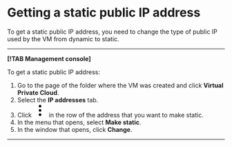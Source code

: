 # Getting a static public IP address

To get a static public IP address, you need to change the type of public IP used by the VM from dynamic to static.

---

**[!TAB Management console]**

To get a static public IP address:

1. Go to the page of the folder where the VM was created and click **Virtual Private Cloud**.
1. Select the **IP addresses** tab.
1. Click ![vertical-ellipsis](../../_assets/vertical-ellipsis.svg) in the row of the address that you want to make static.
1. In the menu that opens, select **Make static**.
1. In the window that opens, click **Change**.

---

